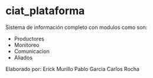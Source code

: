 ciat_plataforma
===============

Sistema de información completo con
modulos como son:
- Productores
- Monitoreo
- Comunicacion
- Aliados

Elaborado por:
Erick Murillo
Pablo Garcia
Carlos Rocha
